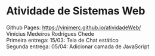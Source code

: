# Atividade de Sistemas Web <br />
Github Pages: https://vinimerc.github.io/atividadeWeb/ <br />
Vinícius Medeiros Rodrigues Chede <br />
Primeira entrega: 15/03: Tela de Chat estático <br />
Segunda entrega: 05/04: Adicionar camada de JavaScript

